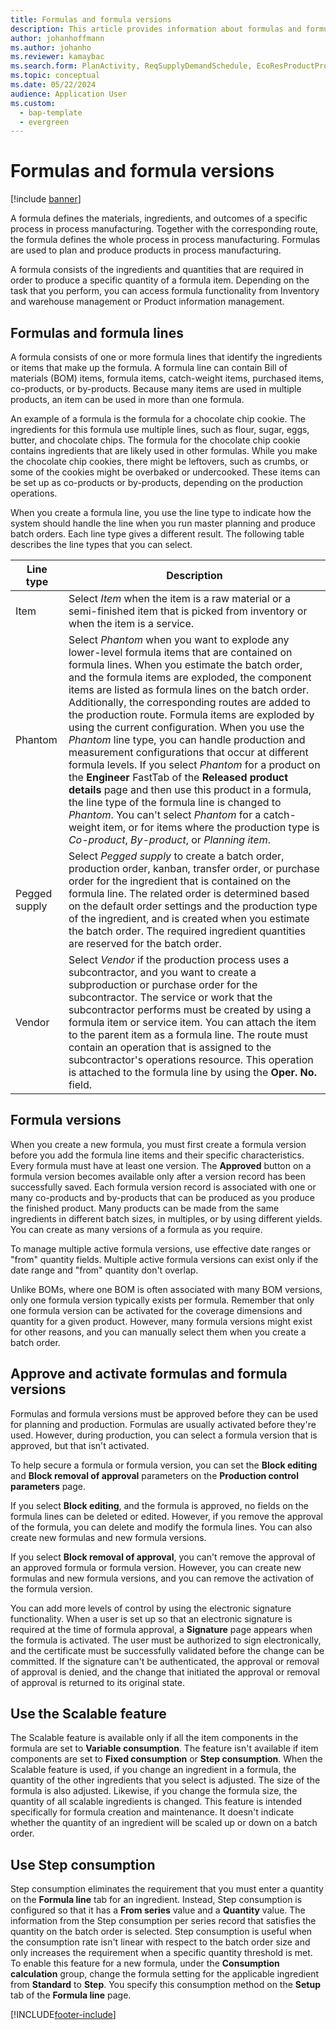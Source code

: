 ```yaml
---
title: Formulas and formula versions
description: This article provides information about formulas and formula versions. A formula defines the materials, ingredients, and outcomes of a specific process in process manufacturing. Formulas are used to plan and produce products in process manufacturing.
author: johanhoffmann
ms.author: johanho
ms.reviewer: kamaybac
ms.search.form: PlanActivity, ReqSupplyDemandSchedule, EcoResProductProdTypeFormulaNoActiveFormulaFormPart
ms.topic: conceptual
ms.date: 05/22/2024
audience: Application User
ms.custom:
  - bap-template
  - evergreen
---
```


# Formulas and formula versions

[!include [banner](../includes/banner.md)]

A formula defines the materials, ingredients, and outcomes of a specific process in process manufacturing. Together with the corresponding route, the formula defines the whole process in process manufacturing. Formulas are used to plan and produce products in process manufacturing.

A formula consists of the ingredients and quantities that are required in order to produce a specific quantity of a formula item. Depending on the task that you perform, you can access formula functionality from Inventory and warehouse management or Product information management.

## Formulas and formula lines

A formula consists of one or more formula lines that identify the ingredients or items that make up the formula. A formula line can contain Bill of materials (BOM) items, formula items, catch-weight items, purchased items, co-products, or by-products. Because many items are used in multiple products, an item can be used in more than one formula.

An example of a formula is the formula for a chocolate chip cookie. The ingredients for this formula use multiple lines, such as flour, sugar, eggs, butter, and chocolate chips. The formula for the chocolate chip cookie contains ingredients that are likely used in other formulas. While you make the chocolate chip cookies, there might be leftovers, such as crumbs, or some of the cookies might be overbaked or undercooked. These items can be set up as co-products or by-products, depending on the production operations.

When you create a formula line, you use the line type to indicate how the system should handle the line when you run master planning and produce batch orders. Each line type gives a different result. The following table describes the line types that you can select.

| Line type     | Description  |
|---------------|--------------|
| Item          | Select *Item* when the item is a raw material or a semi-finished item that is picked from inventory or when the item is a service. |
| Phantom       | Select *Phantom* when you want to explode any lower-level formula items that are contained on formula lines. When you estimate the batch order, and the formula items are exploded, the component items are listed as formula lines on the batch order. Additionally, the corresponding routes are added to the production route. Formula items are exploded by using the current configuration. When you use the *Phantom* line type, you can handle production and measurement configurations that occur at different formula levels. If you select *Phantom* for a product on the **Engineer** FastTab of the **Released product details** page and then use this product in a formula, the line type of the formula line is changed to *Phantom*. You can't select *Phantom* for a catch-weight item, or for items where the production type is *Co-product*, *By-product*, or *Planning item*. |
| Pegged supply | Select *Pegged supply* to create a batch order, production order, kanban, transfer order, or purchase order for the ingredient that is contained on the formula line. The related order is determined based on the default order settings and the production type of the ingredient, and is created when you estimate the batch order. The required ingredient quantities are reserved for the batch order. |
| Vendor        | Select *Vendor* if the production process uses a subcontractor, and you want to create a subproduction or purchase order for the subcontractor. The service or work that the subcontractor performs must be created by using a formula item or service item. You can attach the item to the parent item as a formula line. The route must contain an operation that is assigned to the subcontractor's operations resource. This operation is attached to the formula line by using the **Oper. No.** field. |

## Formula versions

When you create a new formula, you must first create a formula version before you add the formula line items and their specific characteristics. Every formula must have at least one version. The **Approved** button on a formula version becomes available only after a version record has been successfully saved. Each formula version record is associated with one or many co-products and by-products that can be produced as you produce the finished product. Many products can be made from the same ingredients in different batch sizes, in multiples, or by using different yields. You can create as many versions of a formula as you require.

To manage multiple active formula versions, use effective date ranges or "from" quantity fields. Multiple active formula versions can exist only if the date range and "from" quantity don't overlap.

Unlike BOMs, where one BOM is often associated with many BOM versions, only one formula version typically exists per formula. Remember that only one formula version can be activated for the coverage dimensions and quantity for a given product. However, many formula versions might exist for other reasons, and you can manually select them when you create a batch order.

## Approve and activate formulas and formula versions

Formulas and formula versions must be approved before they can be used for planning and production. Formulas are usually activated before they're used. However, during production, you can select a formula version that is approved, but that isn't activated.

To help secure a formula or formula version, you can set the **Block editing** and **Block removal of approval** parameters on the **Production control parameters** page.

If you select **Block editing**, and the formula is approved, no fields on the formula lines can be deleted or edited. However, if you remove the approval of the formula, you can delete and modify the formula lines. You can also create new formulas and new formula versions.

If you select **Block removal of approval**, you can't remove the approval of an approved formula or formula version. However, you can create new formulas and new formula versions, and you can remove the activation of the formula version.

You can add more levels of control by using the electronic signature functionality. When a user is set up so that an electronic signature is required at the time of formula approval, a **Signature** page appears when the formula is activated. The user must be authorized to sign electronically, and the certificate must be successfully validated before the change can be committed. If the signature can't be authenticated, the approval or removal of approval is denied, and the change that initiated the approval or removal of approval is returned to its original state.

## Use the Scalable feature

The Scalable feature is available only if all the item components in the formula are set to **Variable consumption**. The feature isn't available if item components are set to **Fixed consumption** or **Step consumption**. When the Scalable feature is used, if you change an ingredient in a formula, the quantity of the other ingredients that you select is adjusted. The size of the formula is also adjusted. Likewise, if you change the formula size, the quantity of all scalable ingredients is changed. This feature is intended specifically for formula creation and maintenance. It doesn't indicate whether the quantity of an ingredient will be scaled up or down on a batch order.

## Use Step consumption

Step consumption eliminates the requirement that you must enter a quantity on the **Formula line** tab for an ingredient. Instead, Step consumption is configured so that it has a **From series** value and a **Quantity** value. The information from the Step consumption per series record that satisfies the quantity on the batch order is selected. Step consumption is useful when the consumption rate isn't linear with respect to the batch order size and only increases the requirement when a specific quantity threshold is met. To enable this feature for a new formula, under the **Consumption calculation** group, change the formula setting for the applicable ingredient from **Standard** to **Step**. You specify this consumption method on the **Setup** tab of the **Formula line** page.

[!INCLUDE[footer-include](../../includes/footer-banner.md)]
